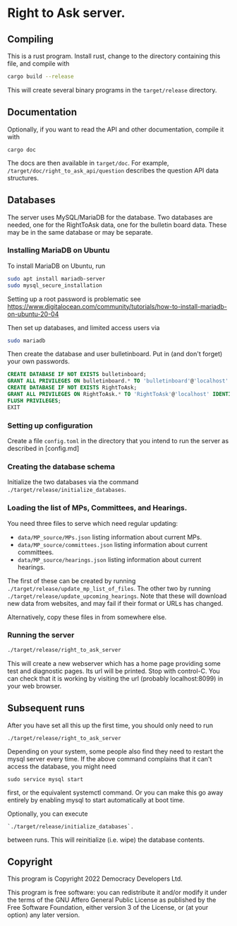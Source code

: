 # Right to Ask server.

## Compiling

This is a rust program. Install rust, change to the directory containing this file, and compile with 
```bash
cargo build --release
```

This will create several binary programs in the `target/release` directory.

## Documentation

Optionally, if you want to read the API and other documentation, compile it with
```
cargo doc
```
The docs are then available in `target/doc`. For example, `/target/doc/right_to_ask_api/question` describes the question API data structures.

## Databases

The server uses MySQL/MariaDB for the database. Two databases are needed, one for the
RightToAsk data, one for the bulletin board data. These may be in the same database
or may be separate.

### Installing MariaDB on Ubuntu

To install MariaDB on Ubuntu, run
```bash
sudo apt install mariadb-server
sudo mysql_secure_installation
```

Setting up a root password is problematic see
https://www.digitalocean.com/community/tutorials/how-to-install-mariadb-on-ubuntu-20-04

Then set up databases, and limited access users via

```bash
sudo mariadb
```

Then create the database and user bulletinboard. Put in (and don't forget) your own passwords.

```sql
CREATE DATABASE IF NOT EXISTS bulletinboard;
GRANT ALL PRIVILEGES ON bulletinboard.* TO 'bulletinboard'@'localhost' IDENTIFIED BY 'stick-the-bulletin-board-password-here';
CREATE DATABASE IF NOT EXISTS RightToAsk;
GRANT ALL PRIVILEGES ON RightToAsk.* TO 'RightToAsk'@'localhost' IDENTIFIED BY 'stick-the-rta-password-here';
FLUSH PRIVILEGES;
EXIT
```

### Setting up configuration

Create a file `config.toml` in the directory that you intend to run the server
as described in [config.md]


### Creating the database schema

Initialize the two databases via the command `./target/release/initialize_databases`. 

### Loading the list of MPs, Committees, and Hearings.

You need three files to serve which need regular updating:
* `data/MP_source/MPs.json` listing information about current MPs.
* `data/MP_source/committees.json` listing information about current committees.
* `data/MP_source/hearings.json` listing information about current hearings.

The first of these can be created by running `./target/release/update_mp_list_of_files`. The other two by
running `./target/release/update_upcoming_hearings`. Note that these will download new data from websites,
and may fail if their format or URLs has changed.

Alternatively, copy these files in from somewhere else.

### Running the server

```bash
./target/release/right_to_ask_server
```

This will create a new webserver which has a home page providing some test and diagnostic pages. Its url will
be printed. Stop with control-C.  You can check that it is working by visiting the url (probably localhost:8099) in your web browser.

## Subsequent runs
After you have set all this up the first time, you should only need to run
```
./target/release/right_to_ask_server
```

Depending on your system, some people also find they need to restart the mysql server every time. If the above command complains that it can't access the database, you might need
```
sudo service mysql start
```
first, or the equivalent systemctl command. Or you can make this go away entirely by enabling mysql to start automatically at boot time.

Optionally, you can execute
```
`./target/release/initialize_databases`.
```
between runs. This will reinitialize (i.e. wipe) the database contents.

## Copyright

This program is Copyright 2022 Democracy Developers Ltd. 

This program is free software: you can redistribute it and/or modify
it under the terms of the GNU Affero General Public License as published by
the Free Software Foundation, either version 3 of the License, or
(at your option) any later version.

